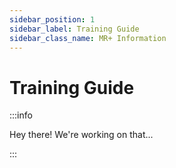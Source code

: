 ```yaml
---
sidebar_position: 1
sidebar_label: Training Guide
sidebar_class_name: MR+ Information
---
```


# Training Guide

:::info

Hey there! We're working on that...

:::
